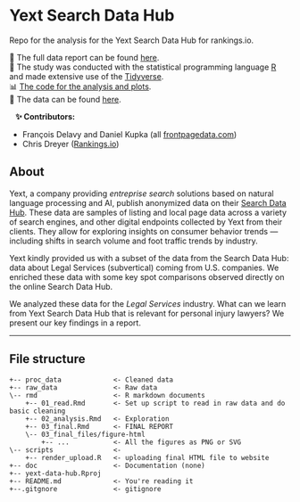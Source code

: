 # Yext Search Data Hub

Repo for the analysis for the Yext Search Data Hub for rankings.io.   

:pencil: The full data report can be found [here](https://frontpagedata.com/2021-yext-data-hub).  
:hammer: The study was conducted with the statistical programming language [R](https://www.r-project.org/) and made extensive use of the [Tidyverse](https://www.tidyverse.org/).  
:bar_chart: [The code for the analysis and plots](https://github.com/frontpagedata/yext-data-hub/blob/master/rmd/03_final.Rmd).   
:page_facing_up: The data can be found [here](https://github.com/frontpagedata/yext-data-hub/tree/master/proc_data).    

 
**:sparkles: Contributors:**  
* François Delavy and Daniel Kupka (all [frontpagedata.com](https://frontpagedata.com/))
* Chris Dreyer ([Rankings.io](https://rankings.io/))

## About
Yext, a company providing _entreprise search_ solutions based on natural language processing and AI, publish anonymized data on their [Search Data Hub](https://www.yext.com/search-data-hub). These data are samples of listing and local page data across a variety of search engines, and other digital endpoints collected by Yext from their clients. They allow for exploring insights on consumer behavior trends — including shifts in search volume and foot traffic trends by industry.  

Yext kindly provided us with a subset of the data from the Search Data Hub: data about Legal Services (subvertical) coming from U.S. companies. We enriched these data with some key spot comparisons observed directly on the online Search Data Hub.  

We analyzed these data for the _Legal Services_ industry. What can we learn from Yext Search Data Hub that is relevant for personal injury lawyers? We present our key findings in a report.  

------------------------------------------------------------------------

## File structure

    +-- proc_data             <- Cleaned data
    +-- raw_data              <- Raw data  
    \-- rmd                   <- R markdown documents
        +-- 01_read.Rmd       <- Set up script to read in raw data and do basic cleaning   
        +-- 02_analysis.Rmd   <- Exploration
        +-- 03_final.Rmd      <- FINAL REPORT
        \-- 03_final_files/figure-html
            +-- ...           <- All the figures as PNG or SVG 
    \-- scripts               <- 
        +-- render_upload.R   <- uploading final HTML file to website
    +-- doc                   <- Documentation (none)
    +-- yext-data-hub.Rproj
    +-- README.md             <- You're reading it
    +--.gitgnore              <- gitignore

